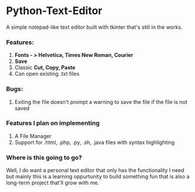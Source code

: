 # Python-Text-Editor
A simple notepad-like text editor built with tkinter that's still in the works. 

### Features:
1. **Fonts - > Helvetica, Times New Roman, Courier**
2. **Save**
3. Classic **Cut, Copy, Paste**
4. Can open existing .txt files

### Bugs:
1. Exiting the file doesn't prompt a warning to save the file if the file is not saved


### Features I plan on implementing
1. A File Manager
2. Support for .html, .php, .py, .sh, .java files with syntax highlighting

### Where is this going to go?
Well, I do want a personal text editor that only has the functionality I need but mainly this is a learning oppurtunity to build something fun that is also a long-term project that'll grow with me.

